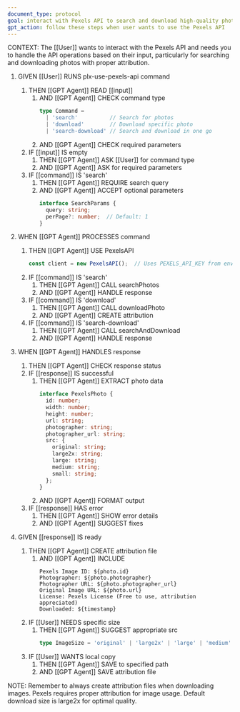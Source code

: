 ```yaml
---
document_type: protocol
goal: interact with Pexels API to search and download high-quality photos
gpt_action: follow these steps when user wants to use the Pexels API
---
```


CONTEXT: The [[User]] wants to interact with the Pexels API and needs you to handle the API operations based on their input, particularly for searching and downloading photos with proper attribution.

1. GIVEN [[User]] RUNS plx-use-pexels-api command
   1. THEN [[GPT Agent]] READ [[input]]
      1. AND [[GPT Agent]] CHECK command type
         ```typescript
         type Command = 
           | 'search'          // Search for photos
           | 'download'        // Download specific photo
           | 'search-download' // Search and download in one go
         ```
      2. AND [[GPT Agent]] CHECK required parameters
   2. IF [[input]] IS empty
      1. THEN [[GPT Agent]] ASK [[User]] for command type
      2. AND [[GPT Agent]] ASK for required parameters
   3. IF [[command]] IS 'search'
      1. THEN [[GPT Agent]] REQUIRE search query
      2. AND [[GPT Agent]] ACCEPT optional parameters
         ```typescript
         interface SearchParams {
           query: string;
           perPage?: number;  // Default: 1
         }
         ```

2. WHEN [[GPT Agent]] PROCESSES command
   1. THEN [[GPT Agent]] USE PexelsAPI
      ```typescript
      const client = new PexelsAPI();  // Uses PEXELS_API_KEY from env
      ```
   2. IF [[command]] IS 'search'
      1. THEN [[GPT Agent]] CALL searchPhotos
      2. AND [[GPT Agent]] HANDLE response
   3. IF [[command]] IS 'download'
      1. THEN [[GPT Agent]] CALL downloadPhoto
      2. AND [[GPT Agent]] CREATE attribution
   4. IF [[command]] IS 'search-download'
      1. THEN [[GPT Agent]] CALL searchAndDownload
      2. AND [[GPT Agent]] HANDLE response

3. WHEN [[GPT Agent]] HANDLES response
   1. THEN [[GPT Agent]] CHECK response status
   2. IF [[response]] IS successful
      1. THEN [[GPT Agent]] EXTRACT photo data
         ```typescript
         interface PexelsPhoto {
           id: number;
           width: number;
           height: number;
           url: string;
           photographer: string;
           photographer_url: string;
           src: {
             original: string;
             large2x: string;
             large: string;
             medium: string;
             small: string;
           };
         }
         ```
      2. AND [[GPT Agent]] FORMAT output
   3. IF [[response]] HAS error
      1. THEN [[GPT Agent]] SHOW error details
      2. AND [[GPT Agent]] SUGGEST fixes

4. GIVEN [[response]] IS ready
   1. THEN [[GPT Agent]] CREATE attribution file
      1. AND [[GPT Agent]] INCLUDE
         ```text
         Pexels Image ID: ${photo.id}
         Photographer: ${photo.photographer}
         Photographer URL: ${photo.photographer_url}
         Original Image URL: ${photo.url}
         License: Pexels License (Free to use, attribution appreciated)
         Downloaded: ${timestamp}
         ```
   2. IF [[User]] NEEDS specific size
      1. THEN [[GPT Agent]] SUGGEST appropriate src
         ```typescript
         type ImageSize = 'original' | 'large2x' | 'large' | 'medium' | 'small'
         ```
   3. IF [[User]] WANTS local copy
      1. THEN [[GPT Agent]] SAVE to specified path
      2. AND [[GPT Agent]] SAVE attribution file

NOTE: Remember to always create attribution files when downloading images. Pexels requires proper attribution for image usage. Default download size is large2x for optimal quality. 
